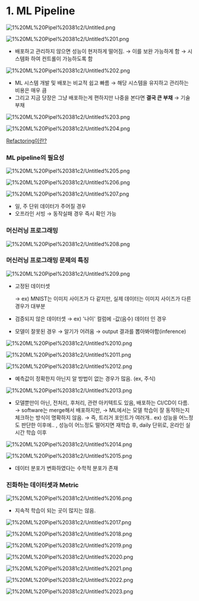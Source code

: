 # 1. ML Pipeline

![1%20ML%20Pipel%20381c2/Untitled.png](1%20ML%20Pipel%20381c2/Untitled.png)

![1%20ML%20Pipel%20381c2/Untitled%201.png](1%20ML%20Pipel%20381c2/Untitled%201.png)

- 배포하고 관리하지 않으면 성능이 현저하게 떨어짐.
→ 이를 보완 가능하게 함
→ 시스템화 하여 컨트롤이 가능하도록 함

![1%20ML%20Pipel%20381c2/Untitled%202.png](1%20ML%20Pipel%20381c2/Untitled%202.png)

- ML 시스템 개발 및 배포는 비교적 쉽고 빠름
→ 해당 시스템을 유지하고 관리하는 비용은 매우 큼
- 그리고 지금 당장은 그냥 배포하는게 편하지만 나중을 본다면 **결국 큰 부채**
→ 기술 부채

![1%20ML%20Pipel%20381c2/Untitled%203.png](1%20ML%20Pipel%20381c2/Untitled%203.png)

![1%20ML%20Pipel%20381c2/Untitled%204.png](1%20ML%20Pipel%20381c2/Untitled%204.png)

[Refactoring이란?](https://nesoy.github.io/articles/2018-05/Refactoring)

### ML pipeline의 필요성

![1%20ML%20Pipel%20381c2/Untitled%205.png](1%20ML%20Pipel%20381c2/Untitled%205.png)

![1%20ML%20Pipel%20381c2/Untitled%206.png](1%20ML%20Pipel%20381c2/Untitled%206.png)

![1%20ML%20Pipel%20381c2/Untitled%207.png](1%20ML%20Pipel%20381c2/Untitled%207.png)

- 일, 주 단위 데이터가 주어질 경우
- 오프라인 서빙 → 동작실패 경우 즉시 확인 가능

### 머신러닝 프로그래밍

![1%20ML%20Pipel%20381c2/Untitled%208.png](1%20ML%20Pipel%20381c2/Untitled%208.png)

### 머신러닝 프로그래밍 문제의 특징

![1%20ML%20Pipel%20381c2/Untitled%209.png](1%20ML%20Pipel%20381c2/Untitled%209.png)

- 고정된 데이터셋
    
    → ex) MNIST는 이미지 사이즈가 다 같지만, 실제 데이터는 이미지 사이즈가 다른 경우가 대부분
    
- 검증되지 않은 데이터셋
→ ex) '나이' 컬럼에 -값(음수) 데이터 인 경우
- 모델이 잘못된 경우
→ 알기가 어려움 → output 결과를 뽑아봐야함(inference)

![1%20ML%20Pipel%20381c2/Untitled%2010.png](1%20ML%20Pipel%20381c2/Untitled%2010.png)

![1%20ML%20Pipel%20381c2/Untitled%2011.png](1%20ML%20Pipel%20381c2/Untitled%2011.png)

![1%20ML%20Pipel%20381c2/Untitled%2012.png](1%20ML%20Pipel%20381c2/Untitled%2012.png)

- 예측값이 정확한지 아닌지 알 방법이 없는 경우가 많음. (ex, 주식)

![1%20ML%20Pipel%20381c2/Untitled%2013.png](1%20ML%20Pipel%20381c2/Untitled%2013.png)

- 모델뿐만이 아닌, 전처리, 후처리, 관련 아키텍트도 있음, 배포하는 CI/CD이 다름.
→ software는 merge해서 배포하지만,
→ ML에서는 모델 학습이 잘 동작하는지 체크하는 방식이 명확하지 않음.
→ 즉, 트리거 포인트가 여러개..
ex) 성능을 어느정도 판단한 이후에.. , 성능이 어느정도 떨어지면 재학습 후, daily 단위로, 온라인 실시간 학습 이후

![1%20ML%20Pipel%20381c2/Untitled%2014.png](1%20ML%20Pipel%20381c2/Untitled%2014.png)

![1%20ML%20Pipel%20381c2/Untitled%2015.png](1%20ML%20Pipel%20381c2/Untitled%2015.png)

- 데이터 분포가 변화하였다는 수학적 분포가 존재

### 진화하는 데이터셋과 Metric

![1%20ML%20Pipel%20381c2/Untitled%2016.png](1%20ML%20Pipel%20381c2/Untitled%2016.png)

- 지속적 학습이 되는 곳이 많지는 않음.

![1%20ML%20Pipel%20381c2/Untitled%2017.png](1%20ML%20Pipel%20381c2/Untitled%2017.png)

![1%20ML%20Pipel%20381c2/Untitled%2018.png](1%20ML%20Pipel%20381c2/Untitled%2018.png)

![1%20ML%20Pipel%20381c2/Untitled%2019.png](1%20ML%20Pipel%20381c2/Untitled%2019.png)

![1%20ML%20Pipel%20381c2/Untitled%2020.png](1%20ML%20Pipel%20381c2/Untitled%2020.png)

![1%20ML%20Pipel%20381c2/Untitled%2021.png](1%20ML%20Pipel%20381c2/Untitled%2021.png)

![1%20ML%20Pipel%20381c2/Untitled%2022.png](1%20ML%20Pipel%20381c2/Untitled%2022.png)

![1%20ML%20Pipel%20381c2/Untitled%2023.png](1%20ML%20Pipel%20381c2/Untitled%2023.png)